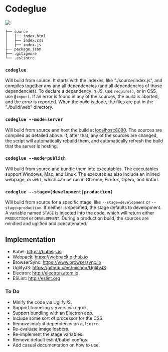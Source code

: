 # Codeglue #

![](http://i.imgur.com/qUEuani.png)

```
├── source
│   ├── index.html
│   ├── index.css
│   ├── index.js
├── package.json
├── .gitignore
└── .eslintrc
```

### `codeglue` ###

Will build from source. It starts with the indexes, like "./source/index.js", and compiles together any and all dependencies (and all dependencies of those dependencies). To declare a dependency in JS, use `require()`, or in CSS, use `@import`. If an error is found in any of the sources, the build is aborted, and the error is reported. When the build is done, the files are put in the "./build/web" directory.

### `codeglue --mode=server` ###

Will build from source and host the build at [localhost:8080](http://localhost:8080). The sources are compiled as detailed above. If, after that, any of the sources are changed, the script will automatically rebuild them, and automatically refresh the build that the server is hosting.

### `codeglue --mode=publish` ###

Will build from source and bundle them into executables. The executables support Windows, Mac, and Linux. The executables also include an inlined webpage, or `web1`, which can be run in Chrome, Firefox, Opera, and Safari.

### `codeglue --stage=(development|production)` ###

Will build from source for a specific stage, like `--stage=development` or `--stage=production`. If neither is specified, the stage defaults to development. A variable named `STAGE` is injected into the code, which will return either `PRODUCTION` or `DEVELOPMENT`. During a production build, the sources are minified and uglified and concatenated.

## Implementation ##

- Babel: https://babeljs.io
- Webpack: https://webpack.github.io
- BrowserSync: https://www.browsersync.io
- UglifyJS: https://github.com/mishoo/UglifyJS
- Electron: http://electron.atom.io
- ESLint: http://eslint.org

### To Do ###

* Minify the code via UglifyJS.
* Support tunneling servers via ngrok.
* Support bundling with an Electron app.
* Include some sort of processor for the CSS.
* Remove implicit dependency on `eslintrc`.
* Re-evaluate image loaders.
* Re-implement the stage variables.
* Remove default eslint/babel configs.
* Add casual documentation on how to use.
